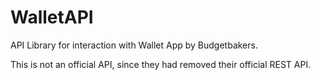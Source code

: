 # WalletAPI
API Library for interaction with Wallet App by Budgetbakers.

This is not an official API, since they had removed their official REST API.